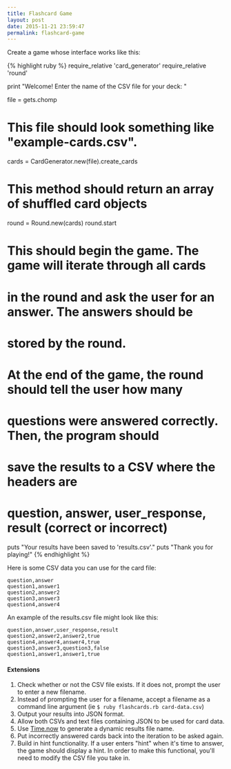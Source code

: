 ```yaml
---
title: Flashcard Game
layout: post
date: 2015-11-21 23:59:47
permalink: flashcard-game
---
```


Create a game whose interface works like this:

{% highlight ruby %}
require_relative 'card_generator'
require_relative 'round'

print "Welcome! Enter the name of the CSV file for your deck: "

file = gets.chomp
# This file should look something like "example-cards.csv".

cards = CardGenerator.new(file).create_cards
# This method should return an array of shuffled card objects

round = Round.new(cards)
round.start
# This should begin the game. The game will iterate through all cards 
# in the round and ask the user for an answer. The answers should be
# stored by the round.

# At the end of the game, the round should tell the user how many
# questions were answered correctly. Then, the program should
# save the results to a CSV where the headers are 
# question, answer, user_response, result (correct or incorrect)

puts "Your results have been saved to 'results.csv'."
puts "Thank you for playing!"
{% endhighlight %}

Here is some CSV data you can use for the card file:

```
question,answer
question1,answer1
question2,answer2
question3,answer3
question4,answer4
```

An example of the results.csv file might look like this:

```
question,answer,user_response,result
question2,answer2,answer2,true
question4,answer4,answer4,true
question3,answer3,question3,false
question1,answer1,answer1,true
```

#### Extensions

1. Check whether or not the CSV file exists. If it does not, prompt the user to enter a new filename.
1. Instead of prompting the user for a filename, accept a filename as a command line argument (ie `$ ruby flashcards.rb card-data.csv`)
1. Output your results into JSON format. 
1. Allow both CSVs and text files containing JSON to be used for card data.
1. Use [Time.now](http://ruby-doc.org/core-2.2.3/Time.html#method-c-now) to generate a dynamic results file name.
1. Put incorrectly answered cards back into the iteration to be asked again.
1. Build in hint functionality. If a user enters "hint" when it's time to answer, the game should display a hint. In order to make this functional, you'll need to modify the CSV file you take in. 